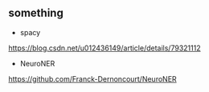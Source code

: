 ## something

+ spacy

https://blog.csdn.net/u012436149/article/details/79321112

+ NeuroNER

https://github.com/Franck-Dernoncourt/NeuroNER
